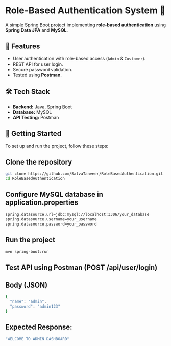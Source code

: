 # Role-Based Authentication System 🚀

A simple Spring Boot project implementing **role-based authentication** using **Spring Data JPA** and **MySQL**.

## 🔹 Features

- User authentication with role-based access (`Admin` & `Customer`).
- REST API for user login.
- Secure password validation.
- Tested using **Postman**.

## 🛠 Tech Stack

- **Backend:** Java, Spring Boot
- **Database:** MySQL
- **API Testing:** Postman

## 🚀 Getting Started

To set up and run the project, follow these steps:

## Clone the repository

```sh
git clone https://github.com/SalvaTanveer/RoleBasedAuthentication.git
cd RoleBasedAuthentication
```

## Configure MySQL database in application.properties

```sh
spring.datasource.url=jdbc:mysql://localhost:3306/your_database
spring.datasource.username=your_username
spring.datasource.password=your_password
```

## Run the project

```sh
mvn spring-boot:run
```

## Test API using Postman (POST /api/user/login)

## Body (JSON)

```sh
{
  "name": "admin",
  "password": "admin123"
}
```

## Expected Response:

```sh
"WELCOME TO ADMIN DASHBOARD"
```
